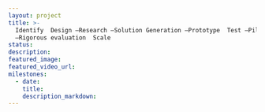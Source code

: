 ```yaml
---
layout: project
title: >-
  Identify  Design —Research —Solution Generation —Prototype  Test —Pilot
  —Rigorous evaluation  Scale
status:
description:
featured_image:
featured_video_url:
milestones:
  - date:
    title:
    description_markdown:
---
```

